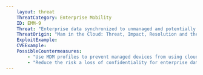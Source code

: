 ```yaml
---
    layout: threat
    ThreatCategory: Enterprise Mobility
    ID: EMM-9
    Threat: "Enterprise data synchronized to unmanaged and potentially insecure 3rd party cloud services"
    ThreatOrigin: "Man in the Cloud: Threat, Impact, Resolution and the Bigger Picture [^8]"
    ExploitExample:
    CVEExample:
    PossibleCountermeasures:
        - "Use MDM profiles to prevent managed devices from using cloud-based file storage services or synchronization services. Note, this may increase the risk of loss of availability in the event of unintentional device wipe or similarly destructive events (e.g. mobile ransomware)."
        - "Reduce the risk a loss of confidentiality for enterprise data stored by authorized cloud-based file storage or synchronization services by ensuring enterprise data is encrypted (e.g. via an encrypted contained) prior to synchronization."
---
```

